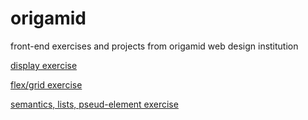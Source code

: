 # origamid
 front-end exercises and projects from origamid web design institution 

<a href="https://larabmelo.github.io/origamid/html-css/exercicios/exercicio-display/index.html">display exercise</a>

<a href="https://larabmelo.github.io/origamid/html-css/exercicios/exercicio-posicionamento/correcao/index.html">flex/grid exercise</a>

<a href="https://larabmelo.github.io/origamid/html-css/exercicios/exercicio-refatorar/index.html">semantics, lists, pseud-element exercise</a>
